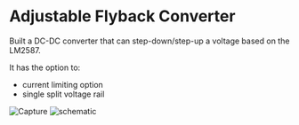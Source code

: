 # Adjustable Flyback Converter
Built a DC-DC converter that can step-down/step-up a voltage based on the LM2587.

It has the option to:
- current limiting option
- single split voltage rail

![Capture](https://user-images.githubusercontent.com/7868324/131574436-eae91eb3-9b7f-4175-b004-b54d77d315c4.PNG)
![schematic](https://user-images.githubusercontent.com/7868324/131574482-41535b42-d49a-42b9-9290-54bbe414efd5.PNG)
